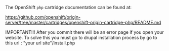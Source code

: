 The OpenShift `php` cartridge documentation can be found at:

https://github.com/openshift/origin-server/tree/master/cartridges/openshift-origin-cartridge-php/README.md

IMPORTANT!!!
After you commit there will be an error page if you open your website.
To solve this you must go to drupal installation process by go to this url :  "your url site"/install.php
